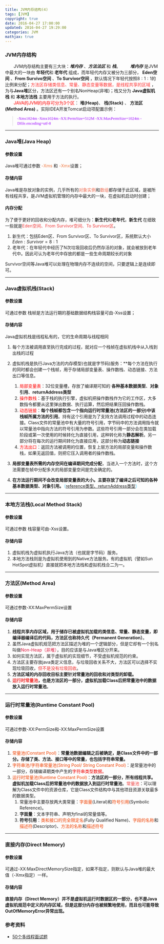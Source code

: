 ```yaml
---
title: JVM内存结构(4)
tags: [JVM]
copyright: true
date: 2016-04-27 17:00:00
updated: 2016-04-27 19:29:00
categories: JVM
mathjax: true 
---
```


### JVM内存结构
&emsp;&emsp;JVM内存结构主要有三大块：***堆内存*** 、***方法法区*** 和 ***栈***。
&emsp;&emsp;***堆内存*** 是JVM中最大的一块由 **年轻代**和 **老年代** 组成，而年轻代内存又被分为三部分， **Eden空间** 、**From Survivo空间** 、**To Survivor空间** ，默认情况下年轻代按照$8:1:1$的比例来分配；<font color=#FF3030>方法区存储类信息、常量、静态变量等数据，是线程共享的区域</font> ，为与**Java堆**区分，方法区还有一个别名NonHeap(非堆)；栈又分为 **Java虚拟机栈** 和 **本地方法栈** 主要用于方法的执行。     
&emsp;&emsp;<font color=#FF0000>JAVA的JVM的内存可分为3个区</font>： **堆(Heap)**、 **栈(Stack)**  、 **方法区(Method Area)** 。实际IDEA开发Tomcat启动项配置示例：  
> <font face="微软雅黑" color=#9900ff size=2>-Xms1024m -Xmx1024m  -XX:PermSize=512M -XX:MaxPermSize=1024m  -Dfile.encoding=utf-8 </font>   



<!--more-->

-------

### Java堆(Java Heap)
#### 参数设置
Java堆可通过参数 <font color=#EE7942>-Xms</font> 和  <font color=#EE7942>-Xmx</font>设置；

#### 存储内容
Java堆是存放对象的实例，几乎所有的<font color=#EE6A50>对象实例</font>和<font color=#EE6A50>数组</font>都存储于此区域，是被所有线程共享，是JVM虚拟机管理的内存中最大的一块，在虚拟机启动时创建；

#### 内存分配
为了便于更好的回收和分配内存，堆可细分为：**新生代**和**老年代**，**新生代** 在细致一些就是<font color=#EE3B3B>Eden空间、From Survivor空间、To Survivor区</font>。

 1. 新生代：包括Eden区、From Survivor区、To Survivor区，系统默认大小 $Eden:Survivor= 8:1$
 2. 老年代：在年轻代中经历了N次垃圾回收后仍然存活的对象，就会被放到老年代中。因此可认为老年代中存放的都是一些生命周期较长的对象

Survivor空间等Java堆可以处理在物理内存不连续的空间，只要逻辑上是连续即可。

-------

### Java虚拟机栈(Stack)
#### 参数设置
可通过参数 栈帧是方法运行期的基础数据结构栈容量可由-Xss设置；
#### 存储内容
Java虚拟机栈是线程私有的，它的生命周期与线程相同

1. 每个方法被调用直至执行完成的过程，就对应一个栈帧在虚拟机栈中从入栈到出栈的过程
2. 虚拟机栈是执行Java方法的内存模型(也就是字节码)服务：**每个方法在执行的同时都会创建一个栈帧，用于存储局部变量表、操作数栈、动态链接、方法出口等信息。
    1. <font color=#FF0000>局部变量表</font>：32位变量槽，存放了编译期可知的 **各种基本数据类型**、**对象引用**、**returnAddress类型**
    2. <font color=#FF0000>操作数栈</font>：基于栈的执行引擎，虚拟机把操作数栈作为它的工作区，大多数指令都要从这里弹出数据、执行运算，然后把结果压回操作数栈。
    3. <font color=#FF0000>动态链接</font>：**每个栈帧都包含一个指向运行时常量池(方法区的一部分)中该栈帧所属方法的引用**。持有这个引用是为了支持方法调用过程中的动态连接。Class文件的常量池中有大量的符号引用，字节码中的方法调用指令就以常量池中指向方法的符号引用为参数。这些符号引用一部分会在类加载阶段或第一次使用的时候转化为直接引用，这种转化称为**静态解析**。另一部分将在每次的运行期间转化为直接应用，这部分称为**动态链接**
    4. <font color=#FF0000>方法出口</font>：返回方法被调用的位置，恢复上层方法的局部变量和操作数栈，如果无返回值，则把它压入调用者的操作数栈。
    
3. **局部变量表所需的内存空间在编译期间完成分配**，当进入一个方法时，这个方法需要在帧中分配多大的局部变量空间是完全确定的。
4. **在方法运行期间不会改变局部变量表的大小。主要存放了编译之后可知的各种基本数据类型、对象引用。**<font color=#33ccff>（[reference类型、returnAddress类型](http://www.runoob.com/java/java-basic-datatypes.html)）</font>

-------

###  本地方法栈(Local Method Stack)
#### 参数设置
可通过参数 栈容量可由-Xss设置。
#### 存储内容
1. 虚拟机栈为虚拟机执行Java方法（也就是字节码）服务。
2. 本地方法栈则是为虚拟机使用到的Native方法服务。有的虚拟机（譬如Sun HotSpot虚拟机）直接就把本地方法栈和虚拟机栈合二为一。

-------

### 方法区(Method Area)
#### 参数设置
可通过参数-XX:MaxPermSize设置
#### 存储内容
1. **线程共享内存区域，用于储存已被虚拟机加载的类信息、常量、静态变量，即编译器编译后的代码，方法区也称持久代（Permanent Generation）**。
2. 虽然Java虚拟机规范把方法区描述为堆的一个逻辑部分，但是它却有一个别名叫做<font color=#DC143C>Non-Heap（非堆）</font>，目的应该是与Java堆区分开来。
3. 如何实现方法区，属于虚拟机的实现细节，不受虚拟机规范的约束。
4. 方法区主要存放java类定义信息，与垃圾回收关系不大，方法区可以选择不实现垃圾回收，<font color=#EE2C2C	>但不是没有垃圾回收</font>。
5. **方法区域的内存回收目标主要针对常量池的回收和对类型的卸载。**
6. **<font color=#EE2C2C>运行时常量池</font>，也是方法区的一部分，虚拟机加载Class后把常量池中的数据放入运行时常量池**。

-------

### 运行时常量池(Runtime Constant Pool)
#### 参数设置
可通过参数-XX:PermSize和-XX:MaxPermSize设置
#### 存储内容
1. <font color=#EE4000>常量池(Constant Pool)</font>：**常量池数据编辑之后被确定，是Class文件中的一部分。存储了类、方法、接口等中的常量，也包括字符串常量。**
2. <font color=#EE4000>字符串池/字符串常量池(String  Pool/ String Constant Pool)</font>：是常量池中的一部分，存储编译期类中产生的<font color=#EE0000>字符串类型数据。</font>
3. <font color=#EE4000>运行时常量池(Runtime Constant Pool)</font>：**方法区的一部分，所有线程共享。虚拟机加载Class后把常量池中的数据放入到运行时常量池**。<font color=#EE3B3B>常量池</font>：可以理解为Class文件中的资源仓库，它是Class文件结构中与其他项目资源关联最多的数据类型。
    1. 常量池中主要存放两大类常量：<font color=#EE4000>字面量</font>(Literal)和<font color=#EE4000>符号引用</font>(Symbolic Reference)。
    2. **字面量**：文本字符串、声明为final的常量值等。
    3. **符号引用**：<font color=#EE4000>类和接口的完全限定名</font>(Fully Qualified Name)、<font color=#EE4000>字段的名称</font>和<font color=#EE4000>描述符</font>(Descriptor)、<font color=#EE4000>方法的名称</font>和<font color=#EE4000>描述符号</font>
    
    
-------

### 直接内存(Direct Memory)
#### 参数设置
可通过-XX:MaxDirectMemorySize指定，如果不指定，则默认与Java堆的最大值（-Xmx指定）一样。
#### 存储内容
**直接内存（Direct Memory）并不是虚拟机运行时数据区的一部分，也不是Java虚拟机规范中定义的内存区域，但是这部分内存也被频繁地使用，而且也可能导致OutOfMemoryError异常出现。**


### 参考资料
* [50个多线程面试题](https://juejin.im/post/5aae4e8f6fb9a028e52d9e8c)


